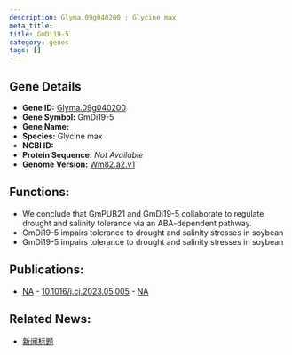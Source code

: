 ```yaml
---
description: Glyma.09g040200 ; Glycine max
meta_title:
title: GmDi19-5
category: genes
tags: []
---
```


## Gene Details
- **Gene ID:**	[Glyma.09g040200](https://www.maizegdb.org/gene_center/gene/Glyma.09g040200)
- **Gene Symbol:** GmDi19-5
- **Gene Name:** 
- **Species:** Glycine max
- **NCBI ID:** [  ]()
- **Protein Sequence:** *Not Available*
- **Genome Version:** [Wm82.a2.v1]()

## Functions:
   - We conclude that GmPUB21 and GmDi19-5 collaborate to regulate drought and salinity tolerance via an ABA-dependent pathway.
   - GmDi19-5 impairs tolerance to drought and salinity stresses in soybean
   - GmDi19-5 impairs tolerance to drought and salinity stresses in soybean

## Publications:
   - [NA]( https://www.sciencedirect.com/science/article/pii/S2214514123000776 ) - [10.1016/j.cj.2023.05.005]( https://www.sciencedirect.com/science/article/pii/S2214514123000776 ) - [NA](https://pubmed.ncbi.nlm.nih.gov/NA/)

## Related News:
   - [新闻标题](https://mp.weixin.qq.com/s?__biz=Mzg3MDEwNDEyMg==&mid=2247556247&idx=2&sn=1a61179f550dea2f98865e84dff1f83e&chksm=de99ce645bdbfc3b4d57440c523bd6802f8818470343b05717304696e00d0a8f086ae9038463&scene=27#wechat_redirect)
